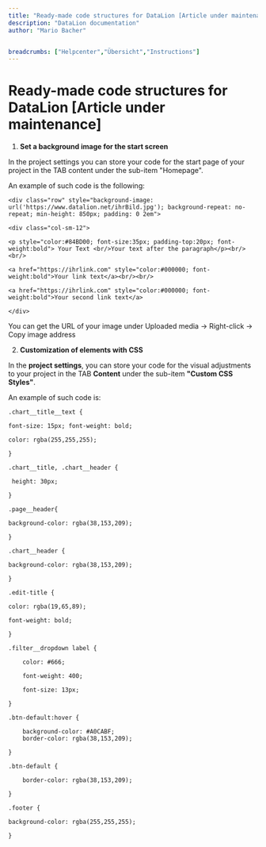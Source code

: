```yaml
---
title: "Ready-made code structures for DataLion [Article under maintenance]"
description: "DataLion documentation"
author: "Mario Bacher"


breadcrumbs: ["Helpcenter","Übersicht","Instructions"]
---
```


# Ready-made code structures for DataLion [Article under maintenance]

1.  **Set a background image for the start screen**
    

In the project settings you can store your code for the start page of your project in the TAB content under the sub-item "Homepage".

An example of such code is the following:

```
<div class="row" style="background-image: url('https://www.datalion.net/ihrBild.jpg'); background-repeat: no-repeat; min-height: 850px; padding: 0 2em">

<div class="col-sm-12">

<p style="color:#84BD00; font-size:35px; padding-top:20px; font-weight:bold"> Your Text <br/>Your text after the paragraph</p><br/><br/>

<a href="https://ihrlink.com" style="color:#000000; font-weight:bold">Your link text</a><br/><br/>

<a href="https://ihrlink.com" style="color:#000000; font-weight:bold">Your second link text</a>

</div>
```
You can get the URL of your image under Uploaded media → Right-click → Copy image address

2.  **Customization of elements with CSS**
    

In the **project settings**, you can store your code for the visual adjustments to your project in the TAB **Content** under the sub-item **"Custom CSS Styles"**.

An example of such code is:

```
.chart__title__text {

font-size: 15px; font-weight: bold;

color: rgba(255,255,255);

}

.chart__title, .chart__header {

 height: 30px;

}

.page__header{

background-color: rgba(38,153,209);

}

.chart__header {

background-color: rgba(38,153,209);

}

.edit-title {

color: rgba(19,65,89);

font-weight: bold;

}

.filter__dropdown label {

    color: #666;

    font-weight: 400;

    font-size: 13px;

}

.btn-default:hover {

    background-color: #A0CABF;
    border-color: rgba(38,153,209);

}

.btn-default {

    border-color: rgba(38,153,209);

}

.footer {

background-color: rgba(255,255,255);

}
```

